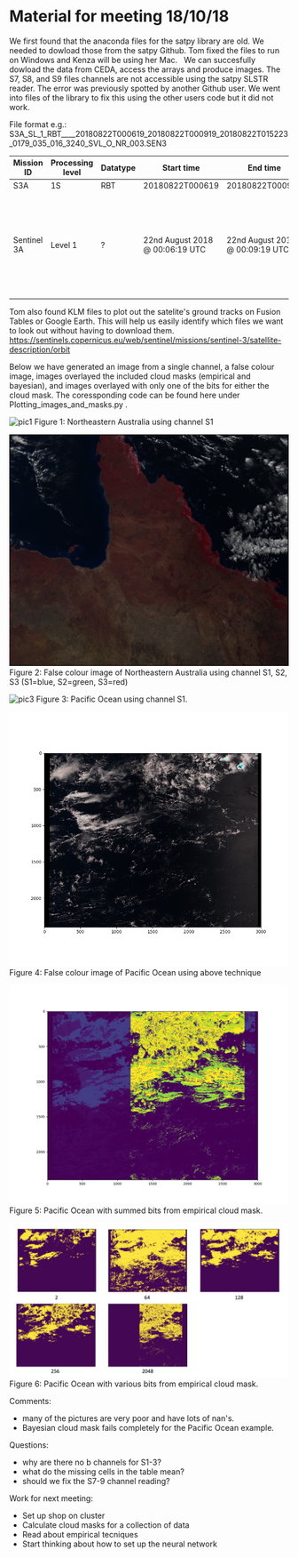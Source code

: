  
# Material for meeting 18/10/18

We first found that the anaconda files for the satpy library are old. We needed to dowload those from the satpy Github. Tom fixed the files to run on Windows and Kenza will be using her Mac. 
 
We can succesfully dowload the data from CEDA, access the arrays and produce images. The S7, S8, and S9 files channels are not accessible using the satpy SLSTR reader. The error was previously spotted by another Github user. We went into files of the library to fix this using the other users code but it did not work. 

File format e.g.: 
S3A_SL_1_RBT____20180822T000619_20180822T000919_20180822T015223_0179_035_016_3240_SVL_O_NR_003.SEN3

Mission ID | Processing level | Datatype | Start time | End time | Creation time | Duration | Cycle | Relative orbit| Frame | Center | Mode | Timeliness | Collection 
---------- | ---------------- | -------- | ---------- | ---------| ------------- | -------- | ----- | --------------| ----- | ------ | ---- | ---------- | ------------
S3A | 1S | RBT |20180822T000619 | 20180822T000919| 20180822T015223 | 0179 | 035 | 016 | 3240 | SVL | O | NR | 003
Sentinel 3A | Level 1 | ? | 22nd August 2018 @ 00:06:19 UTC | 22nd August 2018 @ 00:09:19 UTC| 22nd August 2018 @ 01:52:23 UTC | 179s | 35 multiples of 385 orbits (385 orbits are completed before the ground tracks are repeated) | 35th orbits in cycle | 16 | Svalbard processing center |  

Tom also found KLM files to plot out the satelite's ground tracks on Fusion Tables or Google Earth. This will help us easily identify which files we want to look out without having to download them. 
https://sentinels.copernicus.eu/web/sentinel/missions/sentinel-3/satellite-description/orbit

Below we have generated an image from a single channel, a false colour image, images overlayed the included cloud masks (empirical and bayesian), and images overlayed with only one of the bits for either the cloud mask. The coressponding code can be found here under Plotting_images_and_masks.py . 

![pic1](/Images/S1_n.png)
Figure 1: Northeastern Australia using channel S1

![pic2](/Images/nothernaustralia_falsecolour.png)
Figure 2: False colour image of Northeastern Australia using channel S1, S2, S3 (S1=blue, S2=green, S3=red)

![pic3](/Images/S1n_S3A_SL_1_RBT____20180404T190108_LN2_O_NT_003-(10.442133,-142.862277).png)
Figure 3: Pacific Ocean using channel S1.

![pic4](/Images/Figure_1-1.png)
Figure 4: False colour image of Pacific Ocean using above technique

![pic5](/Images/Figure_2.png)
Figure 5: Pacific Ocean with summed bits from empirical cloud mask.

![pic6](/Images/bitmasks.png)
Figure 6: Pacific Ocean with various bits from empirical cloud mask. 


Comments: 
- many of the pictures are very poor and have lots of nan's.
- Bayesian cloud mask fails completely for the Pacific Ocean example.

Questions:
- why are there no b channels for S1-3?
- what do the missing cells in the table mean? 
- should we fix the S7-9 channel reading?

Work for next meeting: 
- Set up shop on cluster 
- Calculate cloud masks for a collection of data 
- Read about empirical tecniques 
- Start thinking about how to set up the neural network

